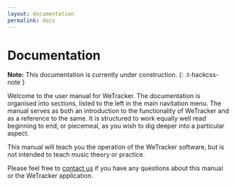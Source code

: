 ```yaml
---
layout: documentation
permalink: docs
---
```


# Documentation

**Note:** This documentation is currently under construction.
{: .t-hackcss-note }

Welcome to the user manual for WeTracker. The documentation is organised into
sections, listed to the left in the main navitation menu. The manual serves as
both an introduction to the functionality of WeTracker and as a reference to
the same. It is structured to work equally well read beginning to end, or
piecemeal, as you wish to dig deeper into a particular aspect. 

This manual will teach you the operation of the WeTracker software, but is not
intended to teach music theory or practice.

Please feel free to <a href="mailto:aqsis1@gmail.com">contact us</a> if you
have any questions about this manual or the WeTracker application.
